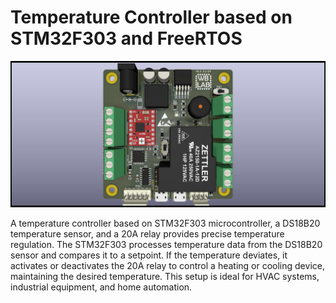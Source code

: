 
<!DOCTYPE html>
<html lang="en">
<head>
    <meta charset="UTF-8">
    <meta name="viewport" content="width=device-width, initial-scale=1.0">
</head>
<body>
    <h1>Temperature Controller based on STM32F303 and FreeRTOS</h1>
    <img src="https://github.com/walidbadar/Temperatue_Controller/blob/d69f989da849ccf57ea61ef76615c8f6b5f22527/img/Temperature%20Controller.jpg" alt="System Block Diagram">
    <p>
        A temperature controller based on STM32F303 microcontroller, a DS18B20 temperature sensor, and a 20A relay provides precise temperature regulation. 
        The STM32F303 processes temperature data from the DS18B20 sensor and compares it to a setpoint. 
        If the temperature deviates, it activates or deactivates the 20A relay to control a heating or cooling device, maintaining the desired temperature. 
        This setup is ideal for HVAC systems, industrial equipment, and home automation.
    </p>
</body>
</html>

